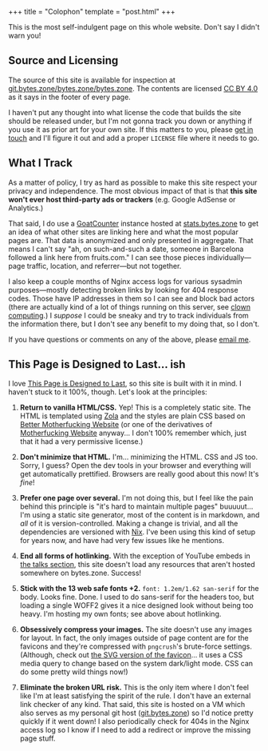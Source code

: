 +++
title = "Colophon"
template = "post.html"
+++

This is the most self-indulgent page on this whole website.
Don't say I didn't warn you!

## Source and Licensing

The source of this site is available for inspection at [git.bytes.zone/bytes.zone/bytes.zone](https://git.bytes.zone/bytes.zone/bytes.zone).
The contents are licensed [CC BY 4.0](https://creativecommons.org/licenses/by/4.0/) as it says in the footer of every page.

I haven't put any thought into what license the code that builds the site should be released under, but I'm not gonna track you down or anything if you use it as prior art for your own site.
If this matters to you, please [get in touch](mailto:brian@brianthicks.com) and I'll figure it out and add a proper `LICENSE` file where it needs to go.

## What I Track

As a matter of policy, I try as hard as possible to make this site respect your privacy and independence.
The most obvious impact of that is that **this site won't ever host third-party ads or trackers** (e.g. Google AdSense or Analytics.)

That said, I do use a [GoatCounter](https://www.goatcounter.com/) instance hosted at [stats.bytes.zone](https://stats.bytes.zone) to get an idea of what other sites are linking here and what the most popular pages are.
That data is anonymized and only presented in aggregate.
That means I can't say "ah, on such-and-such a date, someone in Barcelona followed a link here from fruits.com."
I can see those pieces individually—page traffic, location, and referrer—but not together.

I also keep a couple months of Nginx access logs for various sysadmin purposes—mostly detecting broken links by looking for 404 response codes.
Those have IP addresses in them so I can see and block bad actors (there are actually kind of a lot of things running on this server, see [clown computing](@/posts/clown-computing.md).)
I _suppose_ I could be sneaky and try to track individuals from the information there, but I don't see any benefit to my doing that, so I don't.

If you have questions or comments on any of the above, please [email me](mailto:brian@brianthicks.com).

## This Page is Designed to Last... ish

I love [This Page is Designed to Last](https://jeffhuang.com/designed_to_last/), so this site is built with it in mind.
I haven't stuck to it 100%, though.
Let's look at the principles:

1. **Return to vanilla HTML/CSS.**
   Yep!
   This is a completely static site.
   The HTML is templated using [Zola](https://www.getzola.org/) and the styles are plain CSS based on [Better Motherfucking Website](http://bettermotherfuckingwebsite.com/) (or one of the derivatives of [Motherfucking Website](https://motherfuckingwebsite.com/) anyway... I don't 100% remember which, just that it had a very permissive license.)

2. **Don't minimize that HTML.**
   I'm... minimizing the HTML.
   CSS and JS too.
   Sorry, I guess?
   Open the dev tools in your browser and everything will get automatically prettified.
   Browsers are really good about this now!
   It's _fine_!

3. **Prefer one page over several.**
   I'm not doing this, but I feel like the pain behind this principle is "it's hard to maintain multiple pages" buuuuut… I'm using a static site generator, most of the content is in markdown, and _all_ of it is version-controlled.
   Making a change is trivial, and all the dependencies are versioned with [Nix](https://nixos.org/).
   I've been using this kind of setup for years now, and have had very few issues like he mentions.

4. **End all forms of hotlinking.**
   With the exception of YouTube embeds in [the talks section](@/talks/_index.md), this site doesn't load any resources that aren't hosted somewhere on bytes.zone.
   Success!

5. **Stick with the 13 web safe fonts +2.**
   `font: 1.2em/1.62 san-serif` for the body.
   Looks fine.
   Done.
   I used to do sans-serif for the headers too, but loading a single WOFF2 gives it a nice designed look without being too heavy.
   I'm hosting my own fonts; see above about hotlinking.

6. **Obsessively compress your images.**
   The site doesn't use any images for layout.
   In fact, the only images outside of page content are for the favicons and they're compressed with `pngcrush`'s brute-force settings.
   (Although, check out [the SVG version of the favicon](/icons/icon.svg)... it uses a CSS media query to change based on the system dark/light mode.
   CSS can do some pretty wild things now!)

7. **Eliminate the broken URL risk.**
   This is the only item where I don't feel like I'm at least satisfying the spirit of the rule.
   I don't have an external link checker of any kind.
   That said, this site is hosted on a VM which also serves as my personal git host ([git.bytes.zone](https://git.bytes.zone)) so I'd notice pretty quickly if it went down!
   I also periodically check for 404s in the Nginx access log so I know if I need to add a redirect or improve the missing page stuff.
